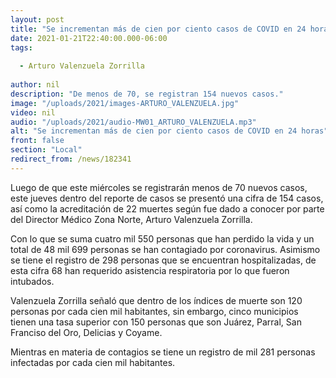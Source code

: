 ```yaml
---
layout: post
title: "Se incrementan más de cien por ciento casos de COVID en 24 horas"
date: 2021-01-21T22:40:00.000-06:00
tags:
  
  - Arturo Valenzuela Zorrilla
  
author: nil
description: "De menos de 70, se registran 154 nuevos casos."
image: "/uploads/2021/images-ARTURO_VALENZUELA.jpg"
video: nil
audio: "/uploads/2021/audio-MW01_ARTURO_VALENZUELA.mp3"
alt: "Se incrementan más de cien por ciento casos de COVID en 24 horas"
front: false
section: "Local"
redirect_from: /news/182341
---
```


Luego de que este miércoles se registrarán menos de 70 nuevos casos, este jueves dentro del reporte de casos se presentó una cifra de 154 casos, así como la acreditación de 22 muertes según fue dado a conocer por parte del Director Médico Zona Norte, Arturo Valenzuela Zorrilla.

Con lo que se suma cuatro mil 550 personas que han perdido la vida y un total de 48 mil 699 personas se han contagiado por coronavirus. Asimismo se tiene el registro de 298 personas que se encuentran hospitalizadas, de esta cifra 68 han requerido asistencia respiratoria por lo que fueron intubados.

Valenzuela Zorrilla señaló que dentro de los índices de muerte son 120 personas por cada cien mil habitantes, sin embargo, cinco municipios tienen una tasa superior con 150 personas que son Juárez, Parral, San Franciso del Oro, Delicias y Coyame.

Mientras en materia de contagios se tiene un registro de mil 281 personas infectadas por cada cien mil habitantes.